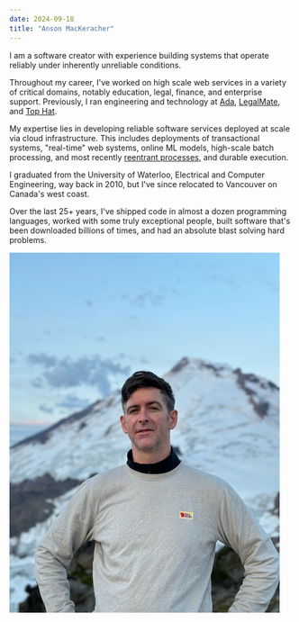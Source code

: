 ```yaml
---
date: 2024-09-18
title: "Anson MacKeracher"
---
```


I am a software creator with experience building systems that operate
reliably under inherently unreliable conditions.

Throughout my career, I've worked on high scale web services in a
variety of critical domains, notably education, legal, finance, and
enterprise support. Previously, I ran engineering and technology at
[Ada](https://ada.cx), [LegalMate](https://legalmate.co), and [Top
Hat](https://tophat.com).

My expertise lies in developing reliable software services deployed at
scale via cloud infrastructure. This includes deployments of
transactional systems, "real-time" web systems, online ML models,
high-scale batch processing, and most recently [reentrant
processes](https://www.wikiwand.com/en/articles/Reentrancy_(computing)),
and durable execution.

I graduated from the University of Waterloo, Electrical and Computer
Engineering, way back in 2010, but I've since relocated to Vancouver
on Canada's west coast.

Over the last 25+ years, I've shipped code in almost a dozen
programming languages, worked with some truly exceptional people,
built software that's been downloaded billions of times, and had an
absolute blast solving hard problems.

![Anson](IMG_1740-med.png#small "Anson")
